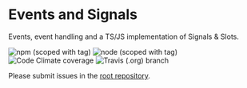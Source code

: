 # Events and Signals
Events, event handling and a TS/JS implementation of Signals & Slots.

![npm (scoped with tag)](https://img.shields.io/npm/v/@vevox/util-event/latest.svg?style=for-the-badge)
![node (scoped with tag)](https://img.shields.io/node/v/@vevox/util-event/latest.svg?style=for-the-badge)
![Code Climate coverage](https://img.shields.io/codeclimate/coverage/VevoxDigital/util-event.svg?style=for-the-badge)
![Travis (.org) branch](https://img.shields.io/travis/VevoxDigital/util-event/master.svg?label=unstable&style=for-the-badge)

Please submit issues in the [root repository](https://lab.vevox.io/open-source/util/event).
